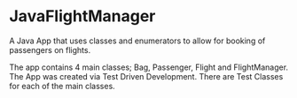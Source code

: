 # JavaFlightManager

A Java App that uses classes and enumerators to allow for booking of passengers on flights.

The app contains 4 main classes; Bag, Passenger, Flight and FlightManager. The App was created via Test Driven Development. There are Test Classes for each of the main classes.
